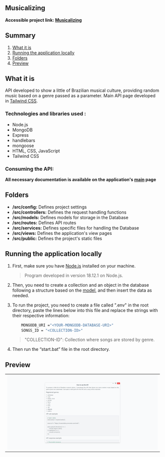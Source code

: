 ## Musicalizing

**Accessible project link: <a href="https://musicalizing.vercel.app/">Musicalizing</a>**

## Summary

1. [What it is](#what-it-is)
2. [Running the application locally](#running-the-application-locally)
3. [Folders](#folders)
4. [Preview](#preview)

## What it is

API developed to show a little of Brazilian musical culture, providing random music based on a genre passed as a parameter. Main API page developed in <a href="https://tailwindcss.com/">Tailwind CSS</a>.

### Technologies and libraries used :

- Node.js
- MongoDB
- Express
- handlebars
- mongoose
- HTML, CSS, JavaScript
- Tailwind CSS

### Consuming the API:

**All necessary documentation is available on the application's <a href="https://musicalizing.vercel.app/">main</a> page**


## Folders

- **/src/config:** Defines project settings
- **/src/controllers:** Defines the request handling functions
- **/src/models:** Defines models for storage in the Database
- **/src/routes:** Defines API routes
- **/src/services:** Defines specific files for handling the Database
- **/src/views:** Defines the application's view pages
- **/src/public:** Defines the project's static files


## Running the application locally

1. First, make sure you have <a href="https://nodejs.org/en">Node.js</a> installed on your machine.

   > Program developed in version 18.12.1 on Node.js.

2. Then, you need to create a collection and an object in the database following a structure based on the <a href="./src/models/Songs.js">model</a>, and then insert the data as needed.

3. To run the project, you need to create a file called ".env" in the root directory, paste the lines below into this file and replace the strings with their respective information:

   ```bash
       MONGODB_URI ="<YOUR-MONGODB-DATABASE-URI>"
       SONGS_ID = "<COLLECTION-ID>"
   ```

   > "COLLECTION-ID": Collection where songs are stored by genre.

4. Then run the “start.bat” file in the root directory.

## Preview

<table width="100%"> 
<tr>
<td width="100%">
<img src="./SAMPLE.png/">
</td> 
</tr>
</table>
